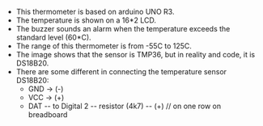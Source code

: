 - This thermometer is based on arduino UNO R3.
- The temperature is shown on a 16*2 LCD.
- The buzzer sounds an alarm when the temperature exceeds the standard level (60*C).
- The range of this thermometer is from -55C to 125C.
- The image shows that the sensor is TMP36, but in reality and code, it is DS18B20.
- There are some different in connecting the temperature sensor DS18B20:
  - GND -> (-)
  - VCC -> (+)
  - DAT -- to Digital 2 -- resistor (4k7) -- (+) // on one row on breadboard
